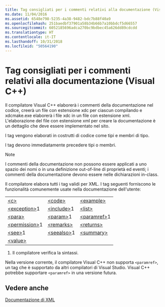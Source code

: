 ```yaml
---
title: Tag consigliati per i commenti relativi alla documentazione (Visual C++)
ms.date: 11/04/2016
ms.assetid: 6548e798-5235-4a38-9482-bdc7b88f40a9
ms.openlocfilehash: 251baedbf37901a58b34b66b7a10bbdcf5d66557
ms.sourcegitcommit: 6052185696adca270bc9bdbec45a626dd89cdcdd
ms.translationtype: HT
ms.contentlocale: it-IT
ms.lasthandoff: 10/31/2018
ms.locfileid: "50564190"
---
```

# <a name="recommended-tags-for-documentation-comments-visual-c"></a>Tag consigliati per i commenti relativi alla documentazione (Visual C++)

Il compilatore Visual C++ elaborerà i commenti della documentazione nel codice, creerà un file con estensione xdc per ciascun compilando e xdcmake.exe elaborerà i file xdc in un file con estensione xml. L'elaborazione del file con estensione xml per creare la documentazione è un dettaglio che deve essere implementato nel sito.

I tag vengono elaborati in costrutti di codice come tipi e membri di tipo.

I tag devono immediatamente precedere tipi o membri.

> [!NOTE]
>  I commenti della documentazione non possono essere applicati a uno spazio dei nomi o in una definizione out-of-line di proprietà ed eventi; i commenti della documentazione devono essere nelle dichiarazioni in-class.

Il compilatore elabora tutti i tag validi per XML. I tag seguenti forniscono le funzionalità comunemente usate nella documentazione dell'utente:

||||
|-|-|-|
|[\<c>](../ide/c-visual-cpp.md)|[\<code>](../ide/code-visual-cpp.md)|[\<example>](../ide/example-visual-cpp.md)|
|[\<exception>](../ide/exception-visual-cpp.md)1|[\<include>](../ide/include-visual-cpp.md)1|[\<list>](../ide/list-visual-cpp.md)|
|[\<para>](../ide/para-visual-cpp.md)|[\<param>](../ide/param-visual-cpp.md)1|[\<paramref>](../ide/paramref-visual-cpp.md)1|
|[\<permission>](../ide/permission-visual-cpp.md)1|[\<remarks>](../ide/remarks-visual-cpp.md)|[\<returns>](../ide/returns-visual-cpp.md)|
|[\<see>](../ide/see-visual-cpp.md)1|[\<seealso>](../ide/seealso-visual-cpp.md)1|[\<summary>](../ide/summary-visual-cpp.md)|
|[\<value>](../ide/value-visual-cpp.md)|||

1. Il compilatore verifica la sintassi.

Nella versione corrente, il compilatore Visual C++ non supporta `<paramref>`, un tag che è supportato da altri compilatori di Visual Studio. Visual C++ potrebbe supportare `<paramref>` in una versione futura.

## <a name="see-also"></a>Vedere anche

[Documentazione di XML](../ide/xml-documentation-visual-cpp.md)